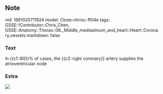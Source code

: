 ## Note
nid: 1661020711924
model: Cloze-chrisc-ff04e
tags: GSSE::!Contributor::Chris_Chen, GSSE::Anatomy::Thorax::06._Middle_mediastinum_and_heart::Heart::Coronary_vessels
markdown: false

### Text
<div class='toggle'>
  In {{c1::80}}% of cases, the {{c2::right coronary}} artery
  supplies the atrioventricular node
</div>

### Extra
<a href= 
"http://127.0.0.1:53309/Blood%20supply%20to%20the%20heart%2071b1ddb8632d48ce9a4890707d47de05/Untitled%201.png">
<img src="7b938ccfe3307d26ca384dab7f7e1ee885ff910b.png"></a>
